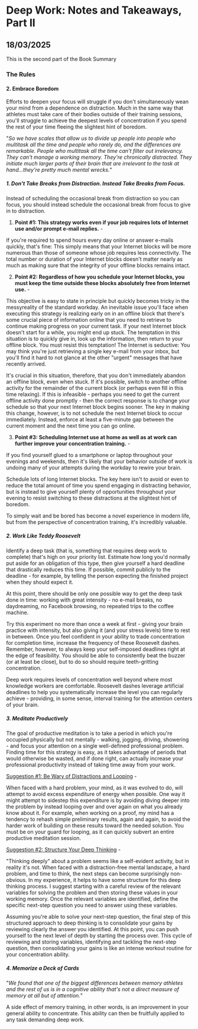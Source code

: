 # Deep Work: Notes and Takeaways, Part II
## 18/03/2025

This is the second part of the Book Summary

### The Rules

#### 2. Embrace Boredom

Efforts to deepen your focus will struggle if you don't simultaneously wean your mind from a dependence on distraction. Much in the same way that athletes must take care of their bodies outside of their training sessions, you'll struggle to achieve the deepest levels of concentration if you spend the rest of your time fleeing the slightest hint of boredom.

"_So we have scales that allow us to divide up people into people who multitask all the time and people who rarely do, and the differences are remarkable. People who multitask all the time can't filter out irrelevancy. They can't manage a working memory. They're chronically distracted. They initiate much larger parts of their brain that are irrelevant to the task at hand...they're pretty much mental wrecks._"

##### 1. Don't Take Breaks from Distraction. Instead Take Breaks from Focus.

Instead of scheduling the occasional break from distraction so you can focus, you should instead schedule the occasional break from focus to give in to distraction.

1. **Point #1: This strategy works even if your job requires lots of Internet use and/or prompt e-mail replies.** - 

If you're required to spend hours every day online or answer e-mails quickly, that's fine: This simply means that your Internet blocks will be more numerous than those of someone whose job requires less connectivity. The total number or duration of your Internet blocks doesn't matter nearly as much as making sure that the integrity of your offline blocks remains intact.

2. **Point #2: Regardless of how you schedule your Internet blocks, you must keep the time outside these blocks absolutely free from Internet use.** - 

This objective is easy to state in principle but quickly becomes tricky in the messyreality of the standard workday. An inevitable issue you'll face when executing this strategy is realizing early on in an offline block that there's some crucial piece of information online that you need to retrieve to continue making progress on your current task. If your next Internet block doesn't start for a while, you might end up stuck. The temptation in this situation is to quickly give in, look up the information, then return to your offline block. You must resist this temptation! The Internet is seductive: You may think you're just retrieving a single key e-mail from your inbox, but you'll find it hard to not glance at the other "urgent" messages that have recently arrived.

It's crucial in this situation, therefore, that you don't immediately abandon an offline block, even when stuck. If it's possible, switch to another offline activity for the remainder of the current block (or perhaps even fill in this time relaxing). If this is infeasible - perhaps you need to get the current offline activity done promptly - then the correct response is to change your schedule so that your next Internet block begins sooner. The key in making this change, however, is to not schedule the next Internet block to occur immediately. Instead, enforce at least a five-minute gap between the current moment and the next time you can go online.

3. **Point #3: Scheduling Internet use at home as well as at work can further improve your concentration training.** - 

If you find yourself glued to a smartphone or laptop throughout your evenings and weekends, then it's likely that your behavior outside of work is undoing many of your attempts during the workday to rewire your brain.

Schedule lots of long Internet blocks. The key here isn't to avoid or even to reduce the total amount of time you spend engaging in distracting behavior, but is instead to give yourself plenty of opportunities throughout your evening to resist switching to these distractions at the slightest hint of boredom.

To simply wait and be bored has become a novel experience in modern life, but from the perspective of concentration training, it's incredibly valuable.

##### 2. Work Like Teddy Roosevelt

Identify a deep task (that is, something that requires deep work to complete) that's high on your priority list. Estimate how long you'd normally put aside for an obligation of this type, then give yourself a hard deadline that drastically reduces this time. If possible, commit publicly to the deadline - for example, by telling the person expecting the finished project when they should expect it.

At this point, there should be only one possible way to get the deep task done in time: working with great intensity - no e-mail breaks, no daydreaming, no Facebook browsing, no repeated trips to the coffee machine. 

Try this experiment no more than once a week at first - giving your brain practice with intensity, but also giving it (and your stress levels) time to rest in between. Once you feel confident in your ability to trade concentration for completion time, increase the frequency of these Roosevelt dashes. Remember, however, to always keep your self-imposed deadlines right at the edge of feasibility. You should be able to consistently beat the buzzer (or at least be close), but to do so should require teeth-gritting concentration.

Deep work requires levels of concentration well beyond where most knowledge workers are comfortable. Roosevelt dashes leverage artificial deadlines to help you systematically increase the level you can regularly achieve - providing, in some sense, interval training for the attention centers of your brain.

##### 3. Meditate Productively

The goal of productive meditation is to take a period in which you're occupied physically but not mentally - walking, jogging, driving, showering - and focus your attention on a single well-defined professional problem. Finding time for this strategy is easy, as it takes advantage of periods that would otherwise be wasted, and if done right, can actually increase your professional productivity instead of taking time away from your work.

<u>Suggestion #1: Be Wary of Distractions and Looping</u> - 

When faced with a hard problem, your mind, as it was evolved to do, will attempt to avoid excess expenditure of energy when possible. One way it might attempt to sidestep this expenditure is by avoiding diving deeper into the problem by instead looping over and over again on what you already know about it. For example, when working on a proof, my mind has a tendency to rehash simple preliminary results, again and again, to avoid the harder work of building on these results toward the needed solution. You must be on your guard for looping, as it can quickly subvert an entire productive meditation session. 

<u>Suggestion #2: Structure Your Deep Thinking</u> - 

"Thinking deeply" about a problem seems like a self-evident activity, but in reality it's not. When faced with a distraction-free mental landscape, a hard problem, and time to think, the next steps can become surprisingly non-obvious. In my experience, it helps to have some structure for this deep thinking process. I suggest starting with a careful review of the relevant variables for solving the problem and then storing these values in your working memory. Once the relevant variables are identified, define the specific next-step question you need to answer using these variables.

Assuming you're able to solve your next-step question, the final step of this structured approach to deep thinking is to consolidate your gains by reviewing clearly the answer you identified. At this point, you can push yourself to the next level of depth by starting the process over. This cycle of reviewing and storing variables, identifying and tackling the next-step question, then consolidating your gains is like an intense workout routine for your concentration ability.

##### 4. Memorize a Deck of Cards

"_We found that one of the biggest differences between memory athletes and the rest of us is in a cognitive ability that's not a direct measure of memory at all but of attention._"

A side effect of memory training, in other words, is an improvement in your general ability to concentrate. This ability can then be fruitfully applied to any task demanding deep work. 